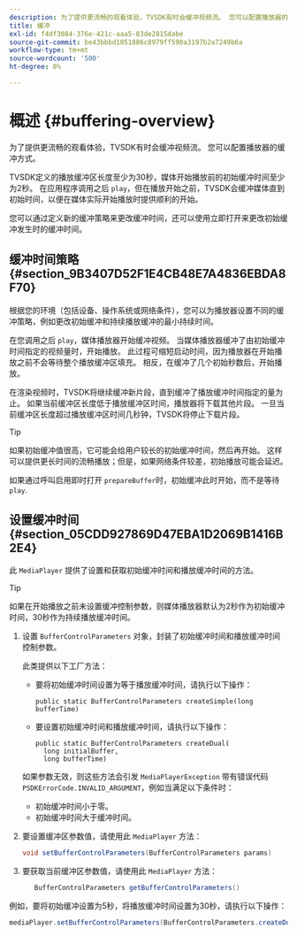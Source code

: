 ```yaml
---
description: 为了提供更流畅的观看体验，TVSDK有时会缓冲视频流。 您可以配置播放器的缓冲方式。
title: 缓冲
exl-id: f4df3084-376e-421c-aaa5-83de2815dabe
source-git-commit: be43bbbd1051886c8979ff590a3197b2a7249b6a
workflow-type: tm+mt
source-wordcount: '500'
ht-degree: 0%

---
```


# 概述 {#buffering-overview}

为了提供更流畅的观看体验，TVSDK有时会缓冲视频流。 您可以配置播放器的缓冲方式。

TVSDK定义的播放缓冲区长度至少为30秒，媒体开始播放前的初始缓冲时间至少为2秒。 在应用程序调用之后 `play`，但在播放开始之前，TVSDK会缓冲媒体直到初始时间，以便在媒体实际开始播放时提供顺利的开始。

您可以通过定义新的缓冲策略来更改缓冲时间，还可以使用立即打开来更改初始缓冲发生时的缓冲时间。

## 缓冲时间策略 {#section_9B3407D52F1E4CB48E7A4836EBDA8F70}

根据您的环境（包括设备、操作系统或网络条件），您可以为播放器设置不同的缓冲策略，例如更改初始缓冲和持续播放缓冲的最小持续时间。

在您调用之后 `play`，媒体播放器开始缓冲视频。 当媒体播放器缓冲了由初始缓冲时间指定的视频量时，开始播放。 此过程可缩短启动时间，因为播放器在开始播放之前不会等待整个播放缓冲区填充。 相反，在缓冲了几个初始秒数后，开始播放。

在渲染视频时，TVSDK将继续缓冲新片段，直到缓冲了播放缓冲时间指定的量为止。 如果当前缓冲区长度低于播放缓冲区时间，播放器将下载其他片段。 一旦当前缓冲区长度超过播放缓冲区时间几秒钟，TVSDK将停止下载片段。

>[!TIP]
>
>如果初始缓冲值很高，它可能会给用户较长的初始缓冲时间，然后再开始。 这样可以提供更长时间的流畅播放；但是，如果网络条件较差，初始播放可能会延迟。

如果通过呼叫启用即时打开 `prepareBuffer`时，初始缓冲此时开始，而不是等待 `play`.

## 设置缓冲时间 {#section_05CDD927869D47EBA1D2069B1416B2E4}

此 `MediaPlayer` 提供了设置和获取初始缓冲时间和播放缓冲时间的方法。

>[!TIP]
>
>如果在开始播放之前未设置缓冲控制参数，则媒体播放器默认为2秒作为初始缓冲时间，30秒作为持续播放缓冲时间。

1. 设置 `BufferControlParameters` 对象，封装了初始缓冲时间和播放缓冲时间控制参数。

   此类提供以下工厂方法：

   * 要将初始缓冲时间设置为等于播放缓冲时间，请执行以下操作：

      ```
      public static BufferControlParameters createSimple(long bufferTime)
      ```

   * 要设置初始缓冲时间和播放缓冲时间，请执行以下操作：

      ```
      public static BufferControlParameters createDual( 
        long initialBuffer,  
        long bufferTime)
      ```
   如果参数无效，则这些方法会引发 `MediaPlayerException` 带有错误代码 `PSDKErrorCode.INVALID_ARGUMENT`，例如当满足以下条件时：

   * 初始缓冲时间小于零。
   * 初始缓冲时间大于缓冲时间。


1. 要设置缓冲区参数值，请使用此 `MediaPlayer` 方法：

   ```java
   void setBufferControlParameters(BufferControlParameters params)
   ```

1. 要获取当前缓冲区参数值，请使用此 `MediaPlayer` 方法：

   ```java
      BufferControlParameters getBufferControlParameters()  
   ```

<!--<a id="example_DE0580B3AD404635825D3301C1F096B6"></a>-->

例如，要将初始缓冲设置为5秒，将播放缓冲时间设置为30秒，请执行以下操作：

```java
mediaPlayer.setBufferControlParameters(BufferControlParameters.createDual(5000, 30000));
```
